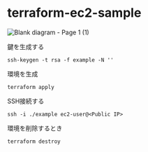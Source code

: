 # terraform-ec2-sample

![Blank diagram - Page 1 (1)](https://user-images.githubusercontent.com/73768462/167977314-b68e5b13-81fa-4f9c-b9c0-4827f8aa036d.png)

鍵を生成する

```
ssh-keygen -t rsa -f example -N ''
```
環境を生成

```
terraform apply
```
SSH接続する

```
ssh -i ./example ec2-user@<Public IP>
```

環境を削除するとき

```
terraform destroy
```
